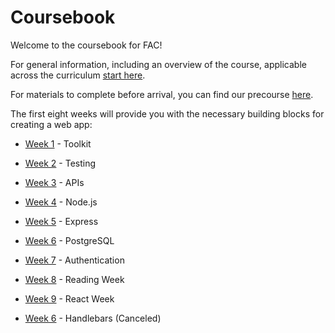 # Coursebook

Welcome to the coursebook for FAC!

For general information, including an overview of the course, applicable across the curriculum [start here](general/README.md).

For materials to complete before arrival, you can find our precourse [here](precourse/README.md).

The first eight weeks will provide you with the necessary building blocks for creating a web app:
* [Week 1](week-1/README.md) - Toolkit
* [Week 2](week-2/README.md) - Testing
* [Week 3](week-3/README.md) - APIs
* [Week 4](week-4/README.md) - Node.js 
* [Week 5](week-5/README.md) - Express
* [Week 6](week-7/README.md) - PostgreSQL
* [Week 7](week-8/README.md) - Authentication
* [Week 8](week-9/README.md) - Reading Week
* [Week 9](https://github.com/ali-7/react-week) - React Week

* [Week 6](week-6/README.md) - Handlebars (Canceled)
